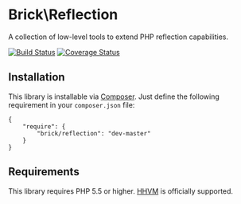 Brick\Reflection
================

A collection of low-level tools to extend PHP reflection capabilities.

[![Build Status](https://secure.travis-ci.org/brick/reflection.png?branch=master)](http://travis-ci.org/brick/reflection)
[![Coverage Status](https://coveralls.io/repos/brick/reflection/badge.png?branch=master)](https://coveralls.io/r/brick/reflection?branch=master)

Installation
------------

This library is installable via [Composer](https://getcomposer.org/).
Just define the following requirement in your `composer.json` file:

    {
        "require": {
            "brick/reflection": "dev-master"
        }
    }

Requirements
------------

This library requires PHP 5.5 or higher. [HHVM](http://hhvm.com/) is officially supported.
